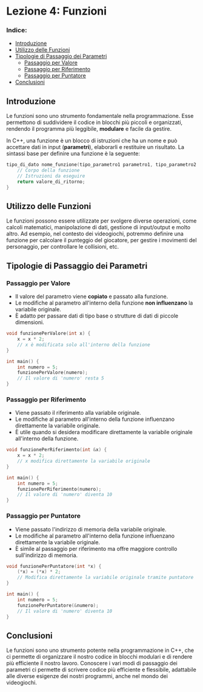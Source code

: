 # Lezione 4: Funzioni

### Indice:

- [Introduzione](#introduzione)
- [Utilizzo delle Funzioni](#utilizzo-delle-funzioni)
- [Tipologie di Passaggio dei Parametri](#tipologie-di-passaggio-dei-parametri)
    - [Passaggio per Valore](#passaggio-per-valore)
    - [Passaggio per Riferimento](#passaggio-per-riferimento)
    - [Passaggio per Puntatore](#passaggio-per-puntatore)
- [Conclusioni](#conclusioni)

## Introduzione

Le funzioni sono uno strumento fondamentale nella programmazione. Esse permettono di suddividere il codice in blocchi più piccoli e organizzati, rendendo il programma più leggibile, **modulare** e facile da gestire.

In C++, una funzione è un blocco di istruzioni che ha un nome e può accettare dati in input (**parametri**), elaborarli e restituire un risultato. La sintassi base per definire una funzione è la seguente:

```c++
tipo_di_dato nome_funzione(tipo_parametro1 parametro1, tipo_parametro2 parametro2, ...) {
    // Corpo della funzione
    // Istruzioni da eseguire
    return valore_di_ritorno;
}
```

## Utilizzo delle Funzioni

Le funzioni possono essere utilizzate per svolgere diverse operazioni, come calcoli matematici, manipolazione di dati, gestione di input/output e molto altro. Ad esempio, nel contesto dei videogiochi, potremmo definire una funzione per calcolare il punteggio del giocatore, per gestire i movimenti del personaggio, per controllare le collisioni, etc.

## Tipologie di Passaggio dei Parametri

### Passaggio per Valore

- Il valore del parametro viene **copiato** e passato alla funzione.
- Le modifiche al parametro all'interno della funzione **non influenzano** la variabile originale.
- È adatto per passare dati di tipo base o strutture di dati di piccole dimensioni.

```c++
void funzionePerValore(int x) {
    x = x * 2;
    // x è modificata solo all'interno della funzione
}

int main() {
    int numero = 5;
    funzionePerValore(numero);
    // Il valore di 'numero' resta 5
}
```

### Passaggio per Riferimento

- Viene passato il riferimento alla variabile originale.
- Le modifiche al parametro all'interno della funzione influenzano direttamente la variabile originale.
- È utile quando si desidera modificare direttamente la variabile originale all'interno della funzione.

```c++
void funzionePerRiferimento(int &x) {
    x = x * 2;
    // x modifica direttamente la variabile originale
}

int main() {
    int numero = 5;
    funzionePerRiferimento(numero);
    // Il valore di 'numero' diventa 10
}
```

### Passaggio per Puntatore

- Viene passato l'indirizzo di memoria della variabile originale.
- Le modifiche al parametro all'interno della funzione influenzano direttamente la variabile originale.
- È simile al passaggio per riferimento ma offre maggiore controllo sull'indirizzo di memoria.

```c++
void funzionePerPuntatore(int *x) {
    (*x) = (*x) * 2;
    // Modifica direttamente la variabile originale tramite puntatore
}

int main() {
    int numero = 5;
    funzionePerPuntatore(&numero);
    // Il valore di 'numero' diventa 10
}
```

## Conclusioni

Le funzioni sono uno strumento potente nella programmazione in C++, che ci permette di organizzare il nostro codice in blocchi modulari e di rendere più efficiente il nostro lavoro. Conoscere i vari modi di passaggio dei parametri ci permette di scrivere codice più efficiente e flessibile, adattabile alle diverse esigenze dei nostri programmi, anche nel mondo dei videogiochi.